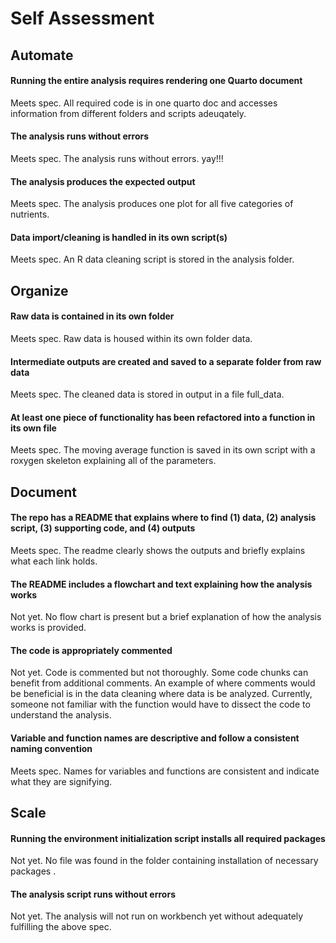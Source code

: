 # Self Assessment

## Automate

#### Running the entire analysis requires rendering one Quarto document

Meets spec. All required code is in one quarto doc and accesses information from different folders and scripts adeuqately.

#### The analysis runs without errors

Meets spec. The analysis runs without errors. yay!!!

#### The analysis produces the expected output

Meets spec. The analysis produces one plot for all five categories of nutrients.

#### Data import/cleaning is handled in its own script(s)

Meets spec. An R data cleaning script is stored in the analysis folder.

## Organize

#### Raw data is contained in its own folder

Meets spec. Raw data is housed within its own folder data.

#### Intermediate outputs are created and saved to a separate folder from raw data

Meets spec. The cleaned data is stored in output in a file full_data.

#### At least one piece of functionality has been refactored into a function in its own file

Meets spec. The moving average function is saved in its own script with a roxygen skeleton explaining all of the parameters.

## Document

#### The repo has a README that explains where to find (1) data, (2) analysis script, (3) supporting code, and (4) outputs

Meets spec. The readme clearly shows the outputs and briefly explains what each link holds. 

#### The README includes a flowchart and text explaining how the analysis works

Not yet. No flow chart is present but a brief explanation of how the analysis works is provided. 

#### The code is appropriately commented

Not yet. Code is commented but not thoroughly. Some code chunks can benefit from additional comments. An example of where comments would be beneficial is in the data cleaning where data is be analyzed. Currently, someone not familiar with the function would have to dissect the code to understand the analysis. 

#### Variable and function names are descriptive and follow a consistent naming convention

Meets spec. Names for variables and functions are consistent and indicate what they are signifying.

## Scale

#### Running the environment initialization script installs all required packages

Not yet. No file was found in the folder containing installation of necessary packages .

#### The analysis script runs without errors

Not yet. The analysis will not run on workbench yet without adequately fulfilling the above spec.
